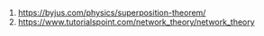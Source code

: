 1. https://byjus.com/physics/superposition-theorem/
2. https://www.tutorialspoint.com/network_theory/network_theory

